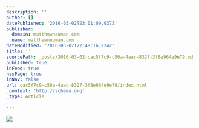 ```yaml
---
description: ''
author: []
datePublished: '2016-03-02T23:01:09.937Z'
publisher:
  domain: matthewneuman.com
  name: matthewneuman.com
dateModified: '2016-03-02T22:48:16.224Z'
title: ''
sourcePath: _posts/2016-03-02-cac5f7c9-c50a-4aac-8327-3f8e964e9e79.md
published: true
inFeed: true
hasPage: true
inNav: false
url: cac5f7c9-c50a-4aac-8327-3f8e964e9e79/index.html
_context: 'http://schema.org'
_type: Article

---
```

![](https://matthewneuman.files.wordpress.com/2015/10/hard-work.jpg?w=400)